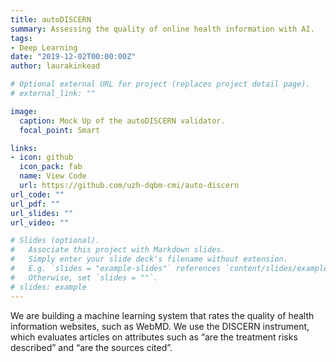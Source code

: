 ```yaml
---
title: autoDISCERN
summary: Assessing the quality of online health information with AI.
tags:
- Deep Learning
date: "2019-12-02T00:00:00Z"
author: laurakinkead

# Optional external URL for project (replaces project detail page).
# external_link: ""

image:
  caption: Mock Up of the autoDISCERN validator.
  focal_point: Smart

links:
- icon: github
  icon_pack: fab
  name: View Code
  url: https://github.com/uzh-dqbm-cmi/auto-discern
url_code: ""
url_pdf: ""
url_slides: ""
url_video: ""

# Slides (optional).
#   Associate this project with Markdown slides.
#   Simply enter your slide deck's filename without extension.
#   E.g. `slides = "example-slides"` references `content/slides/example-slides.md`.
#   Otherwise, set `slides = ""`.
# slides: example
---
```


We are building a machine learning system that rates the quality of health information websites, such as WebMD.
We use the DISCERN instrument, which evaluates articles on attributes such as “are the treatment risks described” and
“are the sources cited”.
